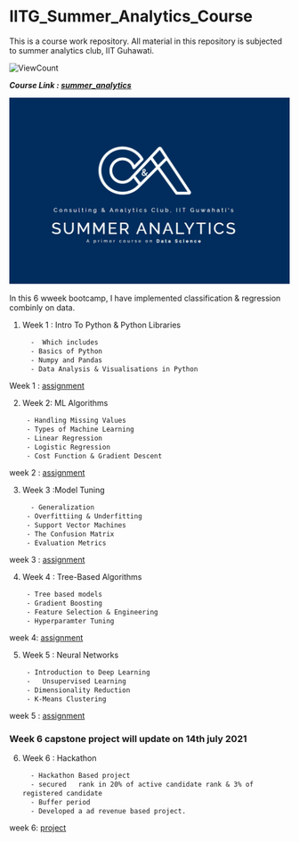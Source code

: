 # IITG_Summer_Analytics_Course
This is a  course work repository. All material in this repository is subjected to summer analytics club, IIT Guhawati. 

<!-- .com/senhorinfinito/scrappers/blob/main//data_scrapper.png?raw=true) -->
![ViewCount](https://views.whatilearened.today/views/github/senhorinfinito/IITG_Summer_Analytics_Course.svg?cache=remove)


***Course Link : [summer_analytics](http://iitg.ac.in/sa/caciitg/course/)***

![photo](https://github.com/senhorinfinito/IITG_Summer_Analytics_Course/blob/main/summer_analytics_course_logo.jpg)

In this 6  wweek bootcamp, I have implemented classification &  regression combinly on data. 
1. Week 1  : Intro To Python & Python Libraries

         -  Which includes 
         - Basics of Python
         - Numpy and Pandas         
         - Data Analysis & Visualisations in Python

Week 1  : [assignment](https://github.com/senhorinfinito/IITG_Summer_Analytics_Course/blob/main/week%201/SA2021_W1_solutions.ipynb)

2. Week 2:  ML Algorithms

        - Handling Missing Values
        - Types of Machine Learning        
        - Linear Regression
        - Logistic Regression   
        - Cost Function & Gradient Descent

week 2 : [assignment](https://github.com/senhorinfinito/IITG_Summer_Analytics_Course/blob/main/week%202/SA2021_W2_solutions.ipynb)

3. Week 3 :Model Tuning

         - Generalization
        - Overfittiing & Underfitting
        - Support Vector Machines       
        - The Confusion Matrix       
        - Evaluation Metrics
        
week 3 : [assignment](https://github.com/senhorinfinito/IITG_Summer_Analytics_Course/blob/main/week%203/SA2021_W3_solutions.ipynb)

4. Week 4 : Tree-Based Algorithms
        
        - Tree based models     
        - Gradient Boosting       
        - Feature Selection & Engineering      
        - Hyperparamter Tuning

week 4: [assignment](https://github.com/senhorinfinito/IITG_Summer_Analytics_Course/blob/main/week%204/SA2021_W4_solutions.ipynb)

5. Week 5 : Neural Networks
      
        - Introduction to Deep Learning
        -   Unsupervised Learning     
        - Dimensionality Reduction
        - K-Means Clustering

week 5 : [assignment](https://github.com/senhorinfinito/IITG_Summer_Analytics_Course/blob/main/week%205/SA2021_W5/Logistic_Regression_with_a_Neural_Network_mindset.ipynb)

### Week 6 capstone project will update on 14th july 2021

6. Week 6 : Hackathon
     
         - Hackathon Based project 
         - secured   rank in 20% of active candidate rank & 3% of registered candidate
         - Buffer period
         - Developed a ad revenue based project. 


week 6: [project](https://github.com/senhorinfinito/IITG_Summer_Analytics_Course/blob/main/week%206/Hackthon_Project_id24561.ipynb) 
        

      
      
      
      
      
      
      
